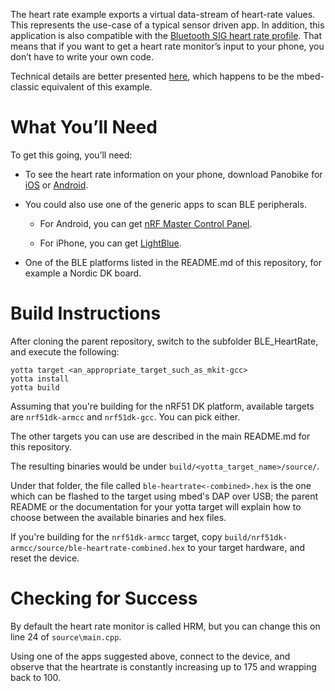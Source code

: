 The heart rate example exports a virtual data-stream of heart-rate values.
This represents the use-case of a typical sensor driven app. In addition, this
application is also compatible with the [Bluetooth SIG heart rate profile](https://developer.bluetooth.org/TechnologyOverview/Pages/HRP.aspx).
That means that if you want to get a heart rate monitor’s input to your phone,
you don’t have to write your own code.

Technical details are better presented [here](https://developer.mbed.org/teams/Bluetooth-Low-Energy/code/BLE_HeartRate/),
which happens to be the mbed-classic equivalent of this example.

What You’ll Need
================

To get this going, you’ll need:

- To see the heart rate information on your phone, download Panobike for [iOS](https://itunes.apple.com/gb/app/panobike/id567403997?mt=8) or [Android](https://play.google.com/store/apps/details?id=com.topeak.panobike&hl=en).

- You could also use one of the generic apps to scan BLE peripherals.

  - For Android, you can get [nRF Master Control Panel](https://play.google.com/store/apps/detailsid=no.nordicsemi.android.mcp&hl=en).

  - For iPhone, you can get [LightBlue](https://itunes.apple.com/gb/app/lightblue-bluetooth-low-energy/id557428110?mt=8).

- One of the BLE platforms listed in the README.md of this repository, for example a
  Nordic DK board. 

Build Instructions
==================

After cloning the parent repository, switch to the subfolder BLE_HeartRate, and
execute the following:

```Shell
yotta target <an_appropriate_target_such_as_mkit-gcc>
yotta install
yotta build
```

Assuming that you're building for the nRF51 DK platform, available targets are
`nrf51dk-armcc` and `nrf51dk-gcc`. You can pick either.

The other targets you can use are described in the main README.md for this repository.

The resulting binaries would be under `build/<yotta_target_name>/source/`.

Under that folder, the file called `ble-heartrate<-combined>.hex` is the one which
can be flashed to the target using mbed's DAP over USB; the parent README or the
documentation for your yotta target will explain how to choose between the available
binaries and hex files.

If you're building for the `nrf51dk-armcc` target, copy
`build/nrf51dk-armcc/source/ble-heartrate-combined.hex` to your target hardware, and
reset the device.

Checking for Success
====================

By default the heart rate monitor is called HRM, but you can change this on line 24 of
`source\main.cpp`.

Using one of the apps suggested above, connect to the device, and observe that the
heartrate is constantly increasing up to 175 and wrapping back to 100.



